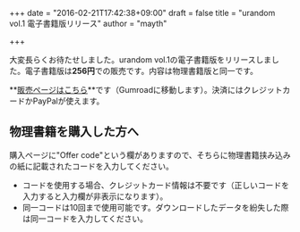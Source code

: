 +++
date = "2016-02-21T17:42:38+09:00"
draft = false
title = "urandom vol.1 電子書籍版リリース"
author = "mayth"

+++

大変長らくお待たせしました。urandom vol.1の電子書籍版をリリースしました。電子書籍版は**256円**での販売です。内容は物理書籍版と同一です。

**[販売ページはこちら](https://gumroad.com/l/xgnF/)**です（Gumroadに移動します）。決済にはクレジットカードかPayPalが使えます。

## 物理書籍を購入した方へ

購入ページに"Offer code"という欄がありますので、そちらに物理書籍挟み込みの紙に記載されたコードを入力してください。

* コードを使用する場合、クレジットカード情報は不要です（正しいコードを入力すると入力欄が非表示になります）。
* 同一コードは10回まで使用可能です。ダウンロードしたデータを紛失した際は同一コードを入力してください。
